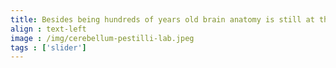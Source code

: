 ```yaml
---
title: Besides being hundreds of years old brain anatomy is still at the frontiers of neuroscience research. Understanding all the anatomical components of a brain, areas and connections, would allow building a complete map of the human brain to inform function in health and disease. 
align : text-left
image : /img/cerebellum-pestilli-lab.jpeg
tags : ['slider']
---
```

